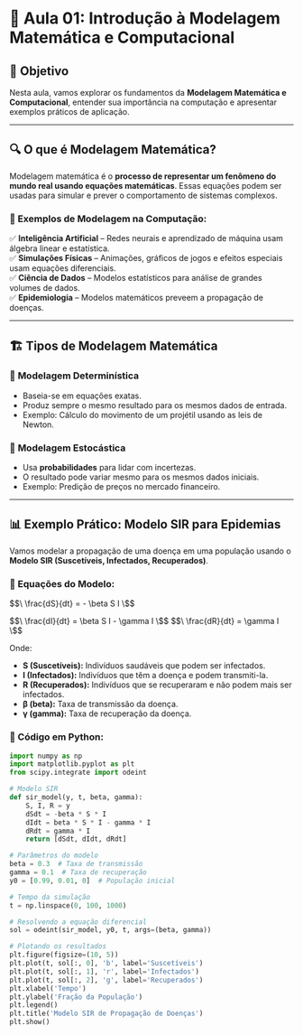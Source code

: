 # 📌 Aula 01: Introdução à Modelagem Matemática e Computacional

## 📖 Objetivo
Nesta aula, vamos explorar os fundamentos da **Modelagem Matemática e Computacional**, entender sua importância na computação e apresentar exemplos práticos de aplicação.

---

## 🔍 O que é Modelagem Matemática?
Modelagem matemática é o **processo de representar um fenômeno do mundo real usando equações matemáticas**. Essas equações podem ser usadas para simular e prever o comportamento de sistemas complexos.

### 🎯 Exemplos de Modelagem na Computação:
✅ **Inteligência Artificial** – Redes neurais e aprendizado de máquina usam álgebra linear e estatística.  
✅ **Simulações Físicas** – Animações, gráficos de jogos e efeitos especiais usam equações diferenciais.  
✅ **Ciência de Dados** – Modelos estatísticos para análise de grandes volumes de dados.  
✅ **Epidemiologia** – Modelos matemáticos preveem a propagação de doenças.  

---

## 🏗️ Tipos de Modelagem Matemática

### 🔹 **Modelagem Determinística**
- Baseia-se em equações exatas.
- Produz sempre o mesmo resultado para os mesmos dados de entrada.
- Exemplo: Cálculo do movimento de um projétil usando as leis de Newton.

### 🔹 **Modelagem Estocástica**
- Usa **probabilidades** para lidar com incertezas.
- O resultado pode variar mesmo para os mesmos dados iniciais.
- Exemplo: Predição de preços no mercado financeiro.

---

## 📊 Exemplo Prático: Modelo SIR para Epidemias
Vamos modelar a propagação de uma doença em uma população usando o **Modelo SIR (Suscetíveis, Infectados, Recuperados)**.

### 🔢 Equações do Modelo:
$$\ 
\frac{dS}{dt} = - \beta S I 
\$$

$$\ 
\frac{dI}{dt} = \beta S I - \gamma I
\$$
$$\ 
\frac{dR}{dt} = \gamma I
\$$

Onde:  
- **S (Suscetíveis):** Indivíduos saudáveis que podem ser infectados.  
- **I (Infectados):** Indivíduos que têm a doença e podem transmiti-la.  
- **R (Recuperados):** Indivíduos que se recuperaram e não podem mais ser infectados.  
- **β (beta):** Taxa de transmissão da doença.  
- **γ (gamma):** Taxa de recuperação da doença.

### 📌 Código em Python:
```python
import numpy as np
import matplotlib.pyplot as plt
from scipy.integrate import odeint

# Modelo SIR
def sir_model(y, t, beta, gamma):
    S, I, R = y
    dSdt = -beta * S * I
    dIdt = beta * S * I - gamma * I
    dRdt = gamma * I
    return [dSdt, dIdt, dRdt]

# Parâmetros do modelo
beta = 0.3  # Taxa de transmissão
gamma = 0.1  # Taxa de recuperação
y0 = [0.99, 0.01, 0]  # População inicial

# Tempo da simulação
t = np.linspace(0, 100, 1000)

# Resolvendo a equação diferencial
sol = odeint(sir_model, y0, t, args=(beta, gamma))

# Plotando os resultados
plt.figure(figsize=(10, 5))
plt.plot(t, sol[:, 0], 'b', label='Suscetíveis')
plt.plot(t, sol[:, 1], 'r', label='Infectados')
plt.plot(t, sol[:, 2], 'g', label='Recuperados')
plt.xlabel('Tempo')
plt.ylabel('Fração da População')
plt.legend()
plt.title('Modelo SIR de Propagação de Doenças')
plt.show()


